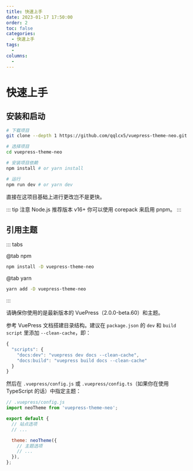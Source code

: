 ```yaml
---
title: 快速上手
date: 2023-01-17 17:50:00
order: 2
toc: false
categories:
  - 快速上手
tags:
  -
columns:
  -
---
```


# 快速上手

## 安装和启动

```bash
# 下载项目
git clone --depth 1 https://github.com/qqlcx5/vuepress-theme-neo.git

# 选择项目
cd vuepress-theme-neo

# 安装项目依赖
npm install # or yarn install

# 运行
npm run dev # or yarn dev
```

直接在这项目基础上进行更改岂不是更快。

::: tip 注意
Node.js 推荐版本 v16+ 你可以使用 corepack 来启用 pnpm。
:::

## 引用主题

::: tabs

@tab npm

```sh
npm install -D vuepress-theme-neo
```

@tab yarn

```sh
yarn add -D vuepress-theme-neo
```

:::

请确保你使用的是最新版本的 VuePress（2.0.0-beta.60）和主题。

参考 VuePress 文档搭建目录结构。建议在 `package.json` 的 `dev` 和 `build script` 里添加 `--clean-cache`，即：

```js
{
  "scripts": {
    "docs:dev": "vuepress dev docs --clean-cache",
    "docs:build": "vuepress build docs --clean-cache"
  }
}
```

然后在 `.vuepress/config.js` 或 `.vuepress/config.ts`（如果你在使用 TypeScript 的话）中指定主题：

```js
// .vuepress/config.js
import neoTheme from 'vuepress-theme-neo';

export default {
  // 站点选项
  // ...

  theme: neoTheme({
    // 主题选项
    // ...
  }),
};
```
